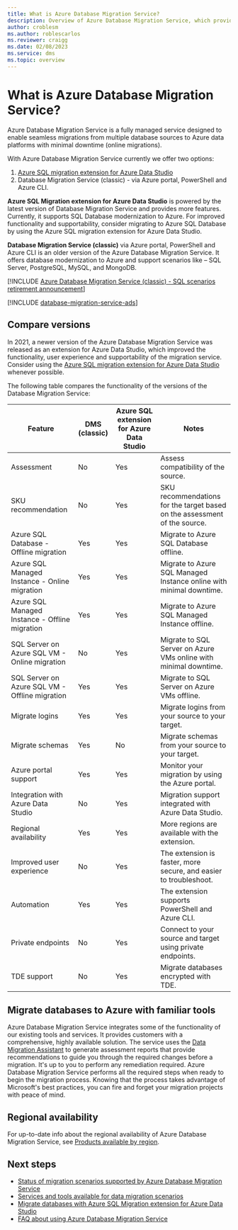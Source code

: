 ```yaml
---
title: What is Azure Database Migration Service?
description: Overview of Azure Database Migration Service, which provides seamless migrations from many database sources to Azure Data platforms.
author: croblesm
ms.author: roblescarlos
ms.reviewer: craigg
ms.date: 02/08/2023
ms.service: dms
ms.topic: overview
---
```

# What is Azure Database Migration Service?

Azure Database Migration Service is a fully managed service designed to enable seamless migrations from multiple database sources to Azure data platforms with minimal downtime (online migrations).

With Azure Database Migration Service currently we offer two options:

1. [Azure SQL migration extension for Azure Data Studio](./migration-using-azure-data-studio.md)
1. Database Migration Service (classic) - via Azure portal, PowerShell and Azure CLI.

**Azure SQL Migration extension for Azure Data Studio** is powered by the latest version of Database Migration Service and provides more features. Currently, it supports SQL Database modernization to Azure. For improved functionality and supportability, consider migrating to Azure SQL Database by using the Azure SQL migration extension for Azure Data Studio.

**Database Migration Service (classic)** via Azure portal, PowerShell and Azure CLI is an older version of the Azure Database Migration Service. It offers database modernization to Azure and support scenarios like – SQL Server, PostgreSQL, MySQL, and MongoDB.

[!INCLUDE [Azure Database Migration Service (classic) - SQL scenarios retirement announcement](../../includes/deprecation-announcement-dms-classic-sql.md)]

[!INCLUDE [database-migration-service-ads](../../includes/database-migration-service-ads.md)]

## Compare versions

In 2021, a newer version of the Azure Database Migration Service was released as an extension for Azure Data Studio, which improved the functionality, user experience and supportability of the migration service. Consider using the [Azure SQL migration extension for Azure Data Studio](./migration-using-azure-data-studio.md) whenever possible. 

The following table compares the functionality of the versions of the Database Migration Service: 

|Feature  |DMS (classic) |Azure SQL extension for Azure Data Studio  |Notes| 
|---------|---------|---------|---------|
|Assessment | No | Yes | Assess compatibility of the source.         |
|SKU recommendation | No  | Yes | SKU recommendations for the target based on the assessment of the source.       |
|Azure SQL Database - Offline migration | Yes | Yes | Migrate to Azure SQL Database offline. |
|Azure SQL Managed Instance - Online migration  | Yes  |Yes | Migrate to Azure SQL Managed Instance online with minimal downtime. |
|Azure SQL Managed Instance - Offline migration | Yes |Yes  | Migrate to Azure SQL Managed Instance offline.    |
|SQL Server on Azure SQL VM - Online migration  | No | Yes  |Migrate to SQL Server on Azure VMs online with minimal downtime.|
|SQL Server on Azure SQL VM - Offline migration | Yes |Yes  |  Migrate to SQL Server on Azure VMs offline.  |
|Migrate logins|Yes  | Yes  | Migrate logins from your source to your target.|
|Migrate schemas| Yes  | No  | Migrate schemas from your source to your target. |
|Azure portal support |Yes  | Yes  | Monitor your migration by using the Azure portal. |
|Integration with Azure Data Studio | No  | Yes  | Migration support integrated with Azure Data Studio. |
|Regional availability|Yes  |Yes  | More regions are available with the extension. |
|Improved user experience| No  | Yes  | The extension is faster, more secure, and easier to troubleshoot. |
|Automation| Yes | Yes  |The extension supports PowerShell and Azure CLI. |
|Private endpoints| No | Yes| Connect to your source and target using private endpoints.
|TDE support|No  | Yes  |Migrate databases encrypted with TDE. |

## Migrate databases to Azure with familiar tools

Azure Database Migration Service integrates some of the functionality of our existing tools and services. It provides customers with a comprehensive, highly available solution. The service uses the [Data Migration Assistant](/sql/dma/dma-overview) to generate assessment reports that provide recommendations to guide you through the required changes before a migration. It's up to you to perform any remediation required. Azure Database Migration Service performs all the required steps when ready to begin the migration process. Knowing that the process takes advantage of Microsoft's best practices, you can fire and forget your migration projects with peace of mind. 

## Regional availability

For up-to-date info about the regional availability of Azure Database Migration Service, see [Products available by region](https://azure.microsoft.com/global-infrastructure/services/?products=database-migration).

## Next steps

* [Status of migration scenarios supported by Azure Database Migration Service](./resource-scenario-status.md)
* [Services and tools available for data migration scenarios](./dms-tools-matrix.md)
* [Migrate databases with Azure SQL Migration extension for Azure Data Studio](./migration-using-azure-data-studio.md)
* [FAQ about using Azure Database Migration Service](./faq.yml)
